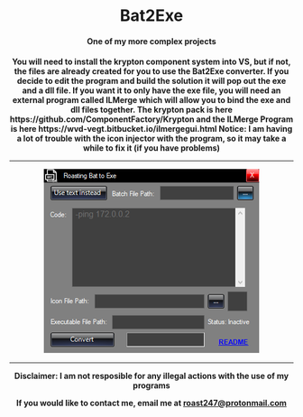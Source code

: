 <h1 align="center">Bat2Exe</h1>

<h4 align="center">One of my more complex projects</h4>

<h4 align="center">
You will need to install the krypton component system into VS, but if not, the files are already created for you to use the Bat2Exe converter. If you decide to edit the program and build the solution it will pop out the exe and a dll file. If you want it to only have the exe file, you will need an external program called ILMerge which will allow you to bind the exe and dll files together. The krypton pack is here https://github.com/ComponentFactory/Krypton and the ILMerge Program is here https://wvd-vegt.bitbucket.io/ilmergegui.html
  Notice: I am having a lot of trouble with the icon injector with the program, so it may take a while to fix it (if you have problems)
  <hr>
<img src="https://raw.githubusercontent.com/roast247/Bat2Exe/main/Roasting%20Bat%20to%20Exe.png">
<hr>
Disclaimer: I am not resposible for any illegal actions with the use of my programs
  
  If you would like to contact me, email me at roast247@protonmail.com
</h4>
